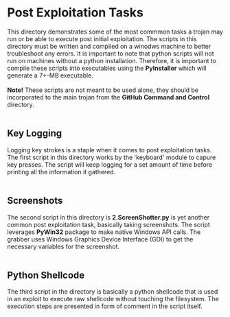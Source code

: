 # Post Exploitation Tasks
This directory demonstrates some of the most commmon tasks a trojan may run or be able to execute post initial exploitation. The scripts in this directory must be written and compiled on a winodws machine to better 
troubleshoot any errors. It is important to note that python scripts will not run on machines without a python installation. Therefore, it is important to compile these scripts into executables using the 
<b>PyInstaller</b> which will generate a 7+-MB executable.<br><br>
<b>Note!</b> These scripts are not meant to be used alone, they should be incorporated to the main trojan from the <b>GitHub Command and Control</b> directory.
<br>
<br>

## Key Logging
Logging key strokes is a staple when it comes to post exploitation tasks. The first script in this directory works by the 'keyboard' module to capure key presses. The script will keep logging for a set amount of time before printing all the information it gathered.
<br>
<br>

## Screenshots
The second script in this directory is <b>2.ScreenShotter.py</b> is yet another common post exploitation task, basically taking screenshots. The script leverages <b>PyWin32</b> package to make native Windows API calls. The grabber uses Windows Graphics Device Interface (GDI) to get the necessary variables for the screenshot.
<br>
<br>

## Python Shellcode
The third script in the directory is basically a python shellcode that is used in an exploit to execute raw shellcode without touching the filesystem. The execution steps are presented in form of comment in the script itself.
